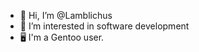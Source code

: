 - 👋 Hi, I’m @Lamblichus
- 👀 I’m interested in software development
- 🖥️ I'm a Gentoo user.

<!---
Lamblichus/Lamblichus is a ✨ special ✨ repository because its `README.md` (this file) appears on your GitHub profile.
You can click the Preview link to take a look at your changes.
--->
